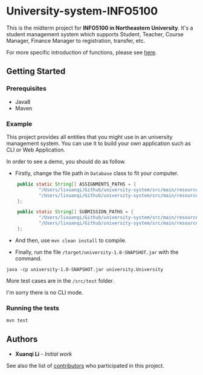 # University-system-INFO5100

This is the midterm project for **INFO5100 in Northeastern University**. It's a student management system which supports Student, Teacher, Course Manager, Finance Manager to registration, transfer, etc.

For more specific introduction of functions, please see [here](https://github.com/LiXuanqi/university-system/blob/master/INFO5100-2018-Fall%20Midterm%20Exam.pdf).


## Getting Started
### Prerequisites

- Java8
- Maven

### Example

This project provides all entities that you might use in an university management system. You can use it to build your own application such as CLI or Web Application.



In order to see a demo, you should do as follow.

- Firstly, change the file path in `Database` class to fit your computer.

```java
    public static String[] ASSIGNMENTS_PATHS = {
            "/Users/lixuanqi/Github/university-system/src/main/resources/assignment1",
            "/Users/lixuanqi/Github/university-system/src/main/resources/assignment2"
    };

    public static String[] SUBMISSION_PATHS = {
            "/Users/lixuanqi/Github/university-system/src/main/resources/submission1",
            "/Users/lixuanqi/Github/university-system/src/main/resources/submission2"
    };
```

- And then, use `mvn clean install` to compile.

- Finally, run the file `/target/university-1.0-SNAPSHOT.jar` with the command.

```shell
java -cp university-1.0-SNAPSHOT.jar university.University
```

More test cases are in the `/src/test` folder.

I'm sorry there is no CLI mode.

### Running the tests

```bash
mvn test
```

## Authors

- **Xuanqi Li** - *Initial work* 

See also the list of [contributors](https://github.com/LiXuanqi/university-system/graphs/contributors) who participated in this project.